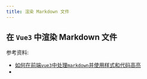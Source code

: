 ```yaml
---
title: 渲染 Markdown 文件
---
```


## 在 `Vue3` 中渲染 Markdown 文件
参考资料:
- [如何在前端`vue3`中处理`markdown`并使用样式和代码高亮](https://blog.csdn.net/qq_74177889/article/details/139021973)
- 